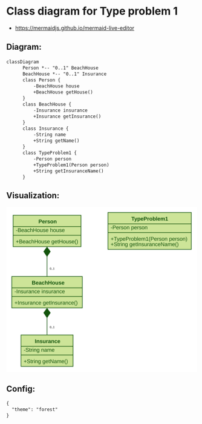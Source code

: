 # Class diagram for Type problem 1

- https://mermaidjs.github.io/mermaid-live-editor

## Diagram:

```
classDiagram
      Person *-- "0..1" BeachHouse
      BeachHouse *-- "0..1" Insurance
      class Person {
          -BeachHouse house
          +BeachHouse getHouse()
      }
      class BeachHouse {
          -Insurance insurance
          +Insurance getInsurance()
      }
      class Insurance {
          -String name
          +String getName()
      }
      class TypeProblem1 {
          -Person person
          +TypeProblem1(Person person)
          +String getInsuranceName()
      }

```

## Visualization:

![](./class-diagram-type-problem1.svg)

## Config:

```
{
  "theme": "forest"
}
```
